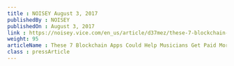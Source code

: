 ```yaml
---
title : NOISEY August 3, 2017
publishedBy : NOISEY
publishedOn : August 3, 2017
link : https://noisey.vice.com/en_us/article/d37mez/these-7-blockchain-apps-could-help-musicians-get-paid
weight: 95
articleName : These 7 Blockchain Apps Could Help Musicians Get Paid More Easily
class : pressArticle
---
```

